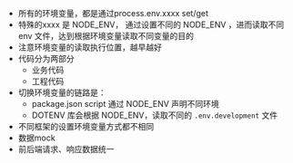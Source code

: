 - 所有的环境变量，都是通过process.env.xxxx set/get
- 特殊的xxxx 是 NODE_ENV， 通过设置不同的 NODE_ENV ，进而读取不同 env 文件，达到根据环境变量读取不同变量的目的
- 注意环境变量的读取执行位置，越早越好
- 代码分为两部分
  - 业务代码
  - 工程代码
- 切换环境变量的链路是：
  - package.json script 通过 NODE_ENV 声明不同环境
  - DOTENV 库会根据 NODE_ENV，读取不同的 `.env.development` 文件
- 不同框架的设置环境变量方式都不相同
- 数据mock
- 前后端请求、响应数据统一